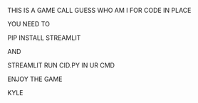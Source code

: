 THIS IS A GAME CALL GUESS WHO AM I 
FOR CODE IN PLACE 

YOU NEED TO 

PIP INSTALL STREAMLIT 

AND

STREAMLIT RUN CID.PY IN UR CMD

ENJOY THE GAME

KYLE


